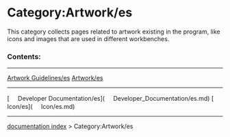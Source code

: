 # Category:Artwork/es
This category collects pages related to artwork existing in the program, like icons and images that are used in different workbenches.

### Contents:

  ----------------------------------------------------------- ------------------------------------- --
  [Artwork Guidelines/es](Artwork_Guidelines/es.md)   [Artwork/es](Artwork/es.md)   
                                                                                                    
  ----------------------------------------------------------- ------------------------------------- --

[<img src="images/Property.png" style="width:16px"> Developer Documentation/es](<img src="images/Property.png" style="width:16px"> Developer_Documentation/es.md) [<img src="images/Property.png" style="width:16px"> Icon/es](<img src="images/Property.png" style="width:16px"> Icon/es.md)

---
[documentation index](../README.md) > Category:Artwork/es

